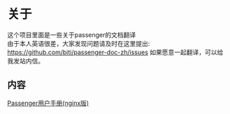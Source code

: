# 关于
这个项目里面是一些关于passenger的文档翻译  
由于本人英语很差，大家发现问题请及时在这里提出:
https://github.com/biti/passenger-doc-zh/issues
如果愿意一起翻译，可以给我发站内信。

## 内容
[Passenger用户手册(nginx版)](https://github.com/biti/passenger-doc-zh/wiki/Passenger%E7%94%A8%E6%88%B7%E6%89%8B%E5%86%8Cnginx%E7%89%88)
